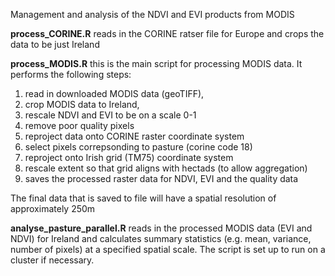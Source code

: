 Management and analysis of the NDVI and EVI products from MODIS

**process_CORINE.R** reads in the CORINE ratser file for Europe and crops the data to be just Ireland

**process_MODIS.R** this is the main script for processing MODIS data. It performs the following steps:

1. read in downloaded MODIS data (geoTIFF), 
2. crop MODIS data to Ireland, 
3. rescale NDVI and EVI to be on a scale 0-1
4. remove poor quality pixels
5. reproject data onto CORINE raster coordinate system
6. select pixels correpsonding to pasture (corine code 18)
7. reproject onto Irish grid (TM75) coordinate system
8. rescale extent so that grid aligns with hectads (to allow aggregation)
9. saves the processed raster data for NDVI, EVI and the quality data

The final data that is saved to file will have a spatial resolution of approximately 250m

**analyse_pasture_parallel.R** reads in the processed MODIS data (EVI and NDVI) for Ireland and calculates summary statistics (e.g. mean, variance, number of pixels) at a specified spatial scale. The script is set up to run on a cluster if necessary.
